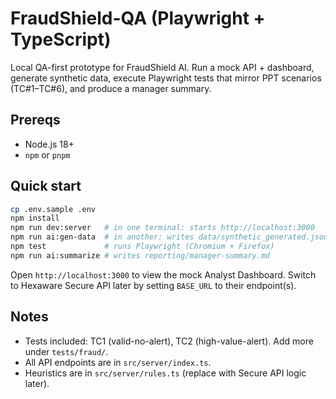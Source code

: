# FraudShield-QA (Playwright + TypeScript)

Local QA-first prototype for FraudShield AI. Run a mock API + dashboard, generate synthetic data, execute Playwright tests that mirror PPT scenarios (TC#1–TC#6), and produce a manager summary.

## Prereqs
- Node.js 18+
- `npm` or `pnpm`

## Quick start
```bash
cp .env.sample .env
npm install
npm run dev:server   # in one terminal: starts http://localhost:3000
npm run ai:gen-data  # in another: writes data/synthetic_generated.json
npm test             # runs Playwright (Chromium + Firefox)
npm run ai:summarize # writes reporting/manager-summary.md
```

Open `http://localhost:3000` to view the mock Analyst Dashboard.
Switch to Hexaware Secure API later by setting `BASE_URL` to their endpoint(s).

## Notes
- Tests included: TC1 (valid-no-alert), TC2 (high-value-alert). Add more under `tests/fraud/`.
- All API endpoints are in `src/server/index.ts`.
- Heuristics are in `src/server/rules.ts` (replace with Secure API logic later).
